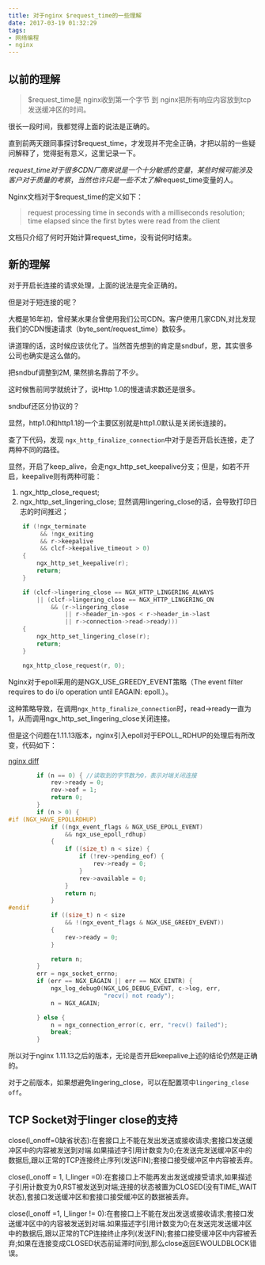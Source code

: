 ```yaml
---
title: 对于nginx $request_time的一些理解
date: 2017-03-19 01:32:29
tags: 
- 网络编程
- nginx
---
```



## 以前的理解

> $request_time是 nginx收到第一个字节 到 nginx把所有响应内容放到tcp 发送缓冲区的时间。

很长一段时间，我都觉得上面的说法是正确的。

直到前两天跟同事探讨$request_time，才发现并不完全正确，才把以前的一些疑问解释了，觉得挺有意义，这里记录一下。



$request\_time对于很多CDN厂商来说是一个十分敏感的变量，某些时候可能涉及客户对于质量的考察，当然也许只是一些不太了解$request_time变量的人。

Nginx文档对于$request_time的定义如下：

> request processing time in seconds with a milliseconds resolution; time elapsed since the first bytes were read from the client

文档只介绍了何时开始计算request_time，没有说何时结束。



## 新的理解

对于开启长连接的请求处理，上面的说法是完全正确的。

但是对于短连接的呢？



大概是16年初，曾经某水果台曾使用我们公司CDN。客户使用几家CDN,对比发现我们的CDN慢速请求（byte_sent/request_time）数较多。

讲道理的话，这时候应该优化了。当然首先想到的肯定是sndbuf，恩，其实很多公司也确实是这么做的。

把sndbuf调整到2M, 果然排名靠前了不少。



这时候售前同学就统计了，说Http 1.0的慢速请求数还是很多。

sndbuf还区分协议的？

显然，http1.0和http1.1的一个主要区别就是http1.0默认是关闭长连接的。



查了下代码，发现 `ngx_http_finalize_connection`中对于是否开启长连接，走了两种不同的路径。

显然，开启了keep_alive，会走ngx_http_set_keepalive分支；但是，如若不开启，keepalive则有两种可能：

1. ngx_http_close_request;
2. ngx_http_set_lingering_close; 显然调用lingering_close的话，会导致打印日志的时间推迟；

```c
    if (!ngx_terminate
         && !ngx_exiting
         && r->keepalive
         && clcf->keepalive_timeout > 0)
    {
        ngx_http_set_keepalive(r);
        return;
    }

    if (clcf->lingering_close == NGX_HTTP_LINGERING_ALWAYS
        || (clcf->lingering_close == NGX_HTTP_LINGERING_ON
            && (r->lingering_close
                || r->header_in->pos < r->header_in->last
                || r->connection->read->ready)))
    {
        ngx_http_set_lingering_close(r);
        return;
    }

    ngx_http_close_request(r, 0);
```

Nginx对于epoll采用的是NGX_USE_GREEDY_EVENT策略（The event filter requires to do i/o operation until EAGAIN: epoll.）。

这种策略导致，在调用`ngx_http_finalize_connection`时，read->ready一直为1，从而调用ngx_http_set_lingering_close关闭连接。

但是这个问题在1.11.13版本，nginx引入epoll对于EPOLL_RDHUP的处理后有所改变，代码如下：

[nginx diff](https://github.com/nginx/nginx/commit/12f436718963f8343e38ad6d0e8f7251c95984cd#diff-fbb307b8718d9152c5dc4563247f5349)

```c
        if (n == 0) { //读取到的字节数为0，表示对端关闭连接
            rev->ready = 0;
            rev->eof = 1;
            return 0;
        }
        if (n > 0) {
#if (NGX_HAVE_EPOLLRDHUP)
            if ((ngx_event_flags & NGX_USE_EPOLL_EVENT)
                && ngx_use_epoll_rdhup)
            {
                if ((size_t) n < size) {
                    if (!rev->pending_eof) {
                        rev->ready = 0;
                    }
                    rev->available = 0;
                }
                return n;
            }
#endif
            if ((size_t) n < size
                && !(ngx_event_flags & NGX_USE_GREEDY_EVENT)) 
            {
                rev->ready = 0;
            }

            return n;
        }
        err = ngx_socket_errno;
        if (err == NGX_EAGAIN || err == NGX_EINTR) {
            ngx_log_debug0(NGX_LOG_DEBUG_EVENT, c->log, err,
                           "recv() not ready");
            n = NGX_AGAIN;

        } else {
            n = ngx_connection_error(c, err, "recv() failed");
            break;
        }
```



所以对于nginx 1.11.13之后的版本，无论是否开启keepalive上述的结论仍然是正确的。

对于之前版本，如果想避免lingering_close，可以在配置项中`lingering_close off`。



## TCP Socket对于linger close的支持



close(l_onoff=0缺省状态):在套接口上不能在发出发送或接收请求;套接口发送缓冲区中的内容被发送到对端.如果描述字引用计数变为0;在发送完发送缓冲区中的数据后,跟以正常的TCP连接终止序列(发送FIN);套接口接受缓冲区中内容被丢弃。

close(l_onoff = 1, l_linger =0):在套接口上不能再发出发送或接受请求,如果描述子引用计数变为0,RST被发送到对端;连接的状态被置为CLOSED(没有TIME_WAIT状态),套接口发送缓冲区和套接口接受缓冲区的数据被丢弃。

close(l_onoff =1, l_linger != 0):在套接口上不能在发出发送或接收请求;套接口发送缓冲区中的内容被发送到对端.如果描述字引用计数变为0;在发送完发送缓冲区中的数据后,跟以正常的TCP连接终止序列(发送FIN);套接口接受缓冲区中内容被丢弃;如果在连接变成CLOSED状态前延滞时间到,那么close返回EWOULDBLOCK错误。